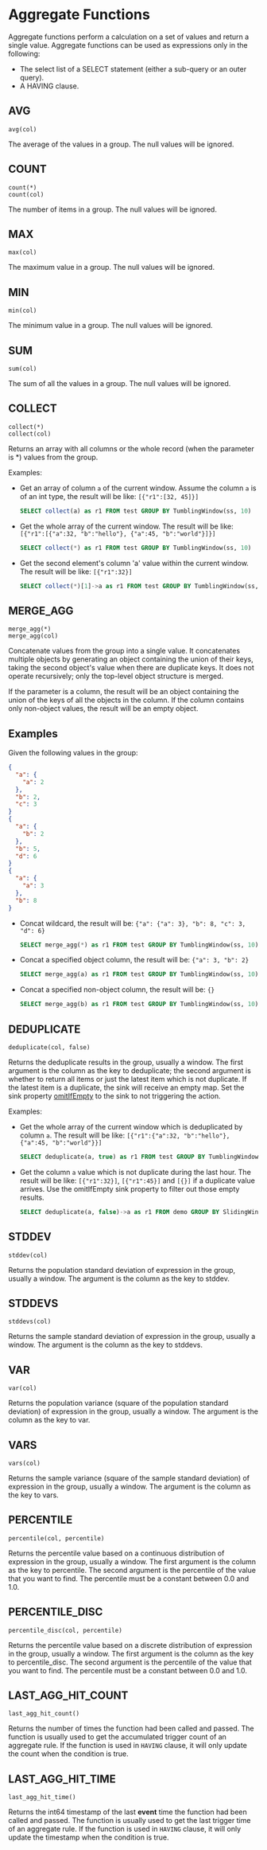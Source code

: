 # Aggregate Functions

Aggregate functions perform a calculation on a set of values and return a single value. Aggregate functions can be used
as expressions only in the following:

* The select list of a SELECT statement (either a sub-query or an outer query).
* A HAVING clause.

## AVG

```text
avg(col)
```

The average of the values in a group. The null values will be ignored.

## COUNT

```text
count(*)
count(col)
```

The number of items in a group. The null values will be ignored.

## MAX

```text
max(col)
```

The maximum value in a group. The null values will be ignored.

## MIN

```text
min(col)
```

The minimum value in a group. The null values will be ignored.

## SUM

```text
sum(col)
```

The sum of all the values in a group. The null values will be ignored.

## COLLECT

```text
collect(*)
collect(col)
```

Returns an array with all columns or the whole record (when the parameter is *) values from the group.

Examples:

* Get an array of column `a` of the current window. Assume the column `a` is of an int type, the result will be
  like: `[{"r1":[32, 45]}]`

    ```sql
    SELECT collect(a) as r1 FROM test GROUP BY TumblingWindow(ss, 10)
    ```

* Get the whole array of the current window. The result will be
  like: `[{"r1":[{"a":32, "b":"hello"}, {"a":45, "b":"world"}]}]`

    ```sql
    SELECT collect(*) as r1 FROM test GROUP BY TumblingWindow(ss, 10)
    ```

* Get the second element's column 'a' value within the current window. The result will be like: `[{"r1":32}]`

    ```sql
    SELECT collect(*)[1]->a as r1 FROM test GROUP BY TumblingWindow(ss, 10)
    ```

## MERGE_AGG

```text
merge_agg(*)
merge_agg(col)
```

Concatenate values from the group into a single value.
It concatenates multiple objects by generating an object containing the union of their keys,
taking the second object's value when there are duplicate keys.
It does not operate recursively; only the top-level object structure is merged.

If the parameter is a column,
the result will be an object containing the union of the keys of all the objects in the column.
If the column contains only non-object values, the result will be an empty object.

## Examples

Given the following values in the group:

```json lines
{
  "a": {
    "a": 2
  },
  "b": 2,
  "c": 3
}
{
  "a": {
    "b": 2
  },
  "b": 5,
  "d": 6
}
{
  "a": {
    "a": 3
  },
  "b": 8
}
```

* Concat wildcard, the result will be: `{"a": {"a": 3}, "b": 8, "c": 3, "d": 6}`

    ```sql
    SELECT merge_agg(*) as r1 FROM test GROUP BY TumblingWindow(ss, 10)
    ```

* Concat a specified object column, the result will be: `{"a": 3, "b": 2}`

    ```sql
    SELECT merge_agg(a) as r1 FROM test GROUP BY TumblingWindow(ss, 10)
    ```

* Concat a specified non-object column, the result will be: `{}`

    ```sql
    SELECT merge_agg(b) as r1 FROM test GROUP BY TumblingWindow(ss, 10)
    ```

## DEDUPLICATE

```text
deduplicate(col, false)
```

Returns the deduplicate results in the group, usually a window. The first argument is the column as the key to
deduplicate; the second argument is whether to return all items or just the latest item which is not duplicate. If the
latest item is a duplicate, the sink will receive an empty map. Set the sink
property [omitIfEmpty](../../guide/sinks/overview.md#common-properties) to the sink to not triggering the action.

Examples:

* Get the whole array of the current window which is deduplicated by column `a`. The result will be
  like: `[{"r1":{"a":32, "b":"hello"}, {"a":45, "b":"world"}}]`

    ```sql
    SELECT deduplicate(a, true) as r1 FROM test GROUP BY TumblingWindow(ss, 10)
    ```

* Get the column `a` value which is not duplicate during the last hour. The result will be
  like: `[{"r1":32}]`, `[{"r1":45}]` and `[{}]` if a duplicate value arrives. Use the omitIfEmpty sink property to
  filter out those empty results.

     ```sql
     SELECT deduplicate(a, false)->a as r1 FROM demo GROUP BY SlidingWindow(hh, 1)
     ```

## STDDEV

```text
stddev(col)
```

Returns the population standard deviation of expression in the group, usually a window. The argument is the column as
the key to stddev.

## STDDEVS

```text
stddevs(col)
```

Returns the sample standard deviation of expression in the group, usually a window. The argument is the column as the
key to stddevs.

## VAR

```text
var(col)
```

Returns the population variance (square of the population standard deviation) of expression in the group, usually a
window. The argument is the column as the key to var.

## VARS

```text
vars(col)
```

Returns the sample variance (square of the sample standard deviation) of expression in the group, usually a window. The
argument is the column as the key to vars.

## PERCENTILE

```text
percentile(col, percentile)
```

Returns the percentile value based on a continuous distribution of expression in the group, usually a window. The first
argument is the column as the key to percentile. The second argument is the percentile of the value that you want to
find. The percentile must be a constant between 0.0 and 1.0.

## PERCENTILE_DISC

```text
percentile_disc(col, percentile)
```

Returns the percentile value based on a discrete distribution of expression in the group, usually a window. The first
argument is the column as the key to percentile_disc. The second argument is the percentile of the value that you want
to find. The percentile must be a constant between 0.0 and 1.0.

## LAST_AGG_HIT_COUNT

```text
last_agg_hit_count()
```

Returns the number of times the function had been called and passed.
The function is usually used to get the accumulated trigger count of an aggregate rule.
If the function is used in `HAVING` clause, it will only update the count when the condition is true.

## LAST_AGG_HIT_TIME

```text
last_agg_hit_time()
```

Returns the int64 timestamp of the last **event** time the function had been called and passed.
The function is usually used to get the last trigger time of an aggregate rule.
If the function is used in `HAVING` clause, it will only update the timestamp when the condition is true.
